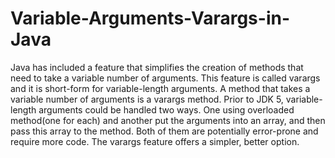 # Variable-Arguments-Varargs-in-Java
 Java has included a feature that simplifies the creation of methods that need to take a variable number of arguments. This feature is called varargs and it is short-form for variable-length arguments. A method that takes a variable number of arguments is a varargs method. Prior to JDK 5, variable-length arguments could be handled two ways. One using overloaded method(one for each) and another put the arguments into an array, and then pass this array to the method. Both of them are potentially error-prone and require more code. The varargs feature offers a simpler, better option.
